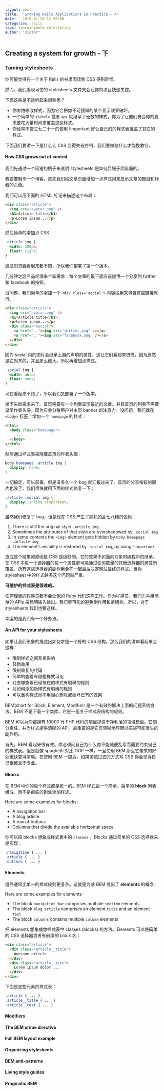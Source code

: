 ```yaml
---
layout: post
title:  "Growing Rails Applications in Practice - 4"
date:   2015-01-28 12:30:00
categories: rails
tags: learningnote refactoring
author: "Victor"
---
```


## Creating a system for growth - 下

### Taming stylesheets

你可能觉得在一个关于 Rails 的书里面读到 CSS 感到奇怪。

然而，我们发现可怕的 stylesheets 文件夹会让你的项目快速失控。

下面这些是不是听起来很熟悉？

* 你害怕修改样式，因为它会把你不可预知的某个显示效果破坏。
* 一个简单的 ``<label>`` 或者 ``<p>`` 就继承了无数的样式，你为了让他们符合你的要求要花大量时间来覆盖这些样式。
* 你经常不管三七二十一的使用 !important 好让自己的的样式表覆盖了其它的样式。

下面我们要讲一下是什么让 CSS 变得失去控制，我们要做些什么才能挽救它。

#### How CSS grows out of control

我们先通过一个简短的例子来说明 stylesheets 是如何屈服于阴暗面的。

我要要制作一个博客。首先我们给文章页面增加一点样式用来显示文章的题目和作者的头像。

我们可以用下面的 HTML 标记来描述这个布局：

```html
<div class="article">
  <img src="avatar.png" />
  <h1>Article title</h1>
  <p>Lorem ipsum...</p>
</div>
```

然后简单的增加点 CSS

```css
.article img {
  width: 200px;
  float: right;
}
```

通过浏览器看起来都不错，所以我们部署了第一个版本。

几分钟之后产品经理来个新需求：每个文章的最下面应该提供一个分享到 twitter 和 facebook 的按钮。

没问题，我们简单的增加一个 ``<div class='social'>`` 内容区用来包含这些链接就行。

```html
<div class="article">
  <img src="avatar.png" />
  <h1>Article title</h1>
  <p>Lorem ipsum...</p>
  <div class="social">
    <a href=".."><img src="twitter.png" /></a>
    <a href=".."><img src="facebook.png" /></a>
  </div>
</div>
```

因为 social 内的图片会继承上面的声明的属性，这让它们看起来很怪，因为居然是右对齐的，并且那么傻大。所以再增加点样式。

```css
.social img {
  width: auto;
  float: none;
}
```

现在看起来不错了，所以我们又部署了一个版本。

接下来新需求来了。首页需要有一个列表显示最近的文章。并且首页的列表不需要显示作者头像。因为它会分散用户对主页 banner 的注意力。没问题，我们就在 ``<body>`` 标签上增加一个 ``homepage`` 的样式：

```html
<html>
  <body class="homepage">
    ...
  </body>
</html>
```

然后通过样式表来隐藏首页的作者头像：

```css
body.homepage .article img {
  display: none;
}
```

一切搞定，可以部署。但是没多久一个 bug 就汇报过来了。首页的分享按钮的图片也没了。我们很快就用下面的样式修复一下：

```css
.article .social img {
  display: inline !important;
}
```

虽然我们修复了 bug，但是现在 CSS 产生了尴尬的乱七八糟的依赖：

1. There is still the original style ``.article img``
2. Sometimes the attributes of that style are overshadowed by ``.social img``
3. In some contexts the ``<img>`` element gets hidden by ``body.homepage .article img``
4. The element’s visibility is restored by ``.social img``, by using ``!important``.

造成这个结果的原因是 CSS 是级联的。它的效果不如面向对象的编程中的继承。在 CSS 中每一个选择器的每一个属性都可能通过任何数量的其他选择器的属性所覆盖。所有这些选择器的副作用合在一起最后决定网站最终的样式。当你 stylesheet 中的样式越多这个问题越严重。

**可维护的样式表是很难的。**

任何理智的程序员都不会让他的 Ruby 代码这样工作。作为程序员，我们力争用简单的 APIs 来标明输入输出。我们尽可能的避免副作用和紧耦合。所以，对于 stylesheets 我们也要这样。

幸运的是我们有一个好办法。

#### An API for your stylesheets

如果让我们形象的描述出如何才是一个好的 CSS 结构。那么我们的清单看起来会这样：

* 限制样式之间互相影响
* 鼓励重用
* 限制重复的代码
* 简单的查看有哪些样式可用
* 对去哪查看已经存在的样式有明确的规则
* 对如何添加新样式有明确的规则
* 可以重构样式而不用担心删除或破坏已有的效果

BEM(short for Block, Element, Modifier) 是一个有效的解决上面的问题系统方法。BEM 不是下载一个类库。它是一组关于样式表结构的规则。

BEM 可以为你那拥有 10000 行 PHP 代码的项目提供干净利落的领域模型。它划分责任，并为样式提供清晰的 API。最重要的是它有清晰地界限以描述可能发生的副作用。

首先，BEM 看起来很有效。你必须问自己为什么你不能随便乱写而需要约束自己的样式表。但是就像 spaghetti 对比 OOP 一样，一旦使用 BEM 那么它带来的好处很快变得清晰。在使用 BEM 一周后，如果按照过去的方式写 CSS 你会觉得自己很傻且不专业。

#### Blocks

在 BEM 中你的每个样式都是统一的。BEM 样式由一个简单，扁平的 **block** 列表组成，而不是疯狂的到处添加样式。

Here are some examples for blocks:

* A navigation bar
* A blog article
* A row of buttons
* Columns that divide the available horizontal space

你可以把 blocks 想象成样式表中的 ``classes`` 。Blocks 通过简单的 CSS 选择器来是实现：

```css
.navigation { ... }
.article { ... }
.buttons { ... }
```

#### Elements

组件通常比单一的样式规则更复杂。这就是为啥 BEM 提出了 **elements** 的概念：

Here are some examples for elements:

* The block ``navigation bar`` comprises multiple ``section`` elements
* The block ``blog article`` comprises an element ``title`` and an element ``text``
* The block ``columns`` contains multiple ``column`` elements

把 elements 想象成你样式表中 classes (blocks) 的方法。Elements 可以使简单的 CSS 选择器或者有前缀的 block 名：

```html
<div class="article">
  <div class="article__title">
    Awesome article
  </div>
  <div class="article__text">
    Lorem ipsum dolor ...
  </div>
</div>
```

下面是这些元素的样式表：

```css
.article { ... }
.article__title { ... }
.article__text { ... }
```

#### Modifiers

#### The BEM prime directive

#### Full BEM layout example

#### Organizing stylesheets

#### BEM anti-patterns

#### Living style guides

#### Pragmatic BEM

